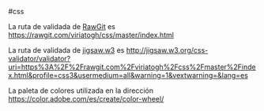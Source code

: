 #css

La ruta de validada de [RawGit](https://rawgit.com/viriatogh/css/master/index.html) es https://rawgit.com/viriatogh/css/master/index.html

La ruta de validada de [jigsaw.w3](http://jigsaw.w3.org/css-validator/validator?uri=https%3A%2F%2Frawgit.com%2Fviriatogh%2Fcss%2Fmaster%2Findex.html&profile=css3&usermedium=all&warning=1&vextwarning=&lang=es) es http://jigsaw.w3.org/css-validator/validator?uri=https%3A%2F%2Frawgit.com%2Fviriatogh%2Fcss%2Fmaster%2Findex.html&profile=css3&usermedium=all&warning=1&vextwarning=&lang=es

La paleta de colores utilizada en la dirección https://color.adobe.com/es/create/color-wheel/
